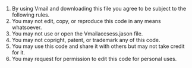 1. By using Vmail and downloading this file you agree to be subject to the following rules.
2. You may not edit, copy, or reproduce this code in any means whatsoever.
3. You may not use or open the Vmailaccsess.jason file.
4. You may not copright, patent, or trademark any of this code.
5. You may use this code and share it with others but may not take credit for it.
6. You may request for permission to edit this code for personal uses.

